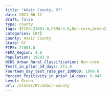 ```yaml
---
title: "Adair County, KY"
date: 2021-06-12
draft: false
type: county
tags: [FIPS:21001.0,FEMA:4.0,Non-core,Green]
categories: [KY]
County: Adair County
State: KY
FIPS: 21001.0
FEMA_Region: 4.0
Population: 19202.0
NCHS_Urban_Rural_Classification: Non-core
Tests_in_prior_14_days: 211.0
Fourteen_day_test_rate_per_100000: 1099.0
Percent_Positivity_in_prior_14_days: 0.047
Level: Green
url: /states/KY/adair-county
---
```



